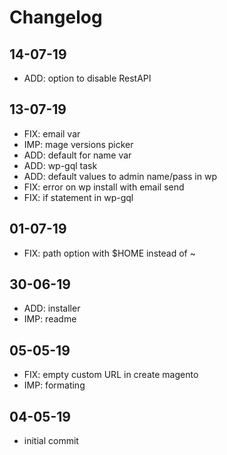 # Changelog

## 14-07-19
* ADD: option to disable RestAPI

## 13-07-19
* FIX: email var
* IMP: mage versions picker
* ADD: default for name var
* ADD: wp-gql task
* ADD: default values to admin name/pass in wp
* FIX: error on wp install with email send
* FIX: if statement in wp-gql

## 01-07-19
* FIX: path option with $HOME instead of ~

## 30-06-19
* ADD: installer
* IMP: readme

## 05-05-19
* FIX: empty custom URL in create magento
* IMP: formating

## 04-05-19
* initial commit

